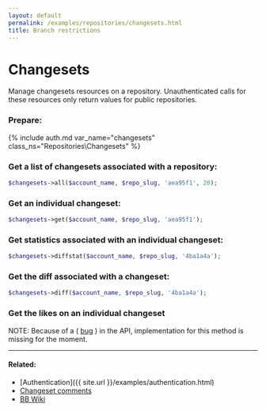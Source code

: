 ```yaml
---
layout: default
permalink: /examples/repositories/changesets.html
title: Branch restrictions
---
```


# Changesets

Manage changesets resources on a repository. Unauthenticated calls for these resources only return values for public repositories.

### Prepare:
{% include auth.md var_name="changesets" class_ns="Repositories\Changesets" %}

### Get a list of changesets associated with a repository:

```php
$changesets->all($account_name, $repo_slug, 'aea95f1', 20);
```

### Get an individual changeset:

```php
$changesets->get($account_name, $repo_slug, 'aea95f1');
```

### Get statistics associated with an individual changeset:

```php
$changesets->diffstat($account_name, $repo_slug, '4ba1a4a');
```

### Get the diff associated with a changeset:

```php
$changesets->diff($account_name, $repo_slug, '4ba1a4a');
```

### Get the likes on an individual changeset
NOTE: Because of a ( [bug](https://bitbucket.org/gentlero/bitbucket-api/issue/1/changesets-likes-endpoint-returns-404) ) in the API,
implementation for this method is missing for the moment.


----

#### Related:
  * [Authentication]({{ site.url }}/examples/authentication.html)
  * [Changeset comments](changesets/comments.html)
  * [BB Wiki](https://confluence.atlassian.com/display/BITBUCKET/changesets+Resource#changesetsResource-Overview)
